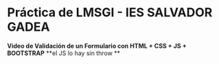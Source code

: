 # Práctica de LMSGI - IES SALVADOR GADEA
**Video de Validación de un Formulario con HTML + CSS + JS + BOOTSTRAP**
**el JS lo hay sin throw **
